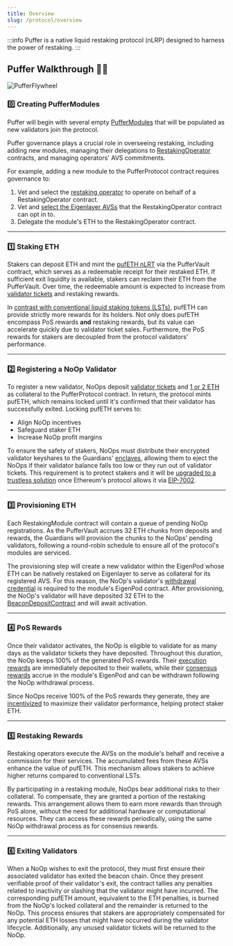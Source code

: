 ```yaml
---
title: Overview
slug: /protocol/overview
---
```


:::info
Puffer is a native liquid restaking protocol (nLRP) designed to harness the power of restaking.
:::

## Puffer Walkthrough 👩‍🏫

<div style={{textAlign: 'center'}}>

![PufferFlywheel](/img/PufferProtocol.png)

</div>

### 0️⃣ Creating PufferModules

Puffer will begin with several empty [PufferModules](/protocol/puffer-modules#puffer-modules-) that will be populated as new validators join the protocol.

Puffer governance plays a crucial role in overseeing restaking, including adding new modules, managing their delegations to [RestakingOperator](/protocol/puffer-modules#restaking-operators) contracts, and managing operators' AVS commitments.

For example, adding a new module to the PufferProtocol contract requires governance to:

1. Vet and select the [restaking operator](/protocol/puffer-modules#restricting-reops) to operate on behalf of a RestakingOperator contract.
2. Vet and [select the Eigenlayer AVSs](/protocol/puffer-modules#restricting-avss) that the RestakingOperator contract can opt in to.
3. Delegate the module's ETH to the RestakingOperator contract.

---

### 1️⃣ Staking ETH

Stakers can deposit ETH and mint the [pufETH nLRT](/protocol/nlrt#pufeth) via the PufferVault contract, which serves as a redeemable receipt for their restaked ETH. If sufficient exit liquidity is available, stakers can reclaim their ETH from the PufferVault. Over time, the redeemable amount is expected to increase from [validator tickets](/protocol/validator-tickets) and restaking rewards.

In [contrast with conventional liquid staking tokens (LSTs)](/protocol/nlrt#what-is-an-lst), pufETH can provide strictly more rewards for its holders. Not only does pufETH encompass PoS rewards **and** restaking rewards, but its value can accelerate quickly due to validator ticket sales. Furthermore, the PoS rewards for stakers are decoupled from the protocol validators' performance.

---

### 2️⃣ Registering a NoOp Validator

To register a new validator, NoOps deposit [validator tickets](/protocol/validator-tickets) and [1 or 2 ETH](/reference/faq#%EF%B8%8F-how-many-eth-do-i-need-to-run-a-puffer-node) as collateral to the PufferProtocol contract. In return, the protocol mints pufETH, which remains locked until it's confirmed that their validator has successfully exited. Locking pufETH serves to:

- Align NoOp incentives
- Safeguard staker ETH
- Increase NoOp profit margins

To ensure the safety of stakers, NoOps must distribute their encrypted validator keyshares to the Guardians' [enclaves](/reference/glossary#enclave), allowing them to eject the NoOps if their validator balance falls too low or they run out of validator tickets. This requirement is to protect stakers and it will be [upgraded to a trustless solution](/protocol/guardians#roadmap-to-decentralization) once Ethereum's protocol allows it via [EIP-7002](https://eips.ethereum.org/EIPS/eip-7002).

---

### 3️⃣ Provisioning ETH

Each RestakingModule contract will contain a queue of pending NoOp registrations. As the PufferVault accrues 32 ETH chunks from deposits and rewards, the Guardians will provision the chunks to the NoOps' pending validators, following a round-robin schedule to ensure all of the protocol's modules are serviced.

The provisioning step will create a new validator within the EigenPod whose ETH can be natively restaked on Eigenlayer to serve as collateral for its registered AVS. For this reason, the NoOp's validator's [withdrawal credential](/reference/glossary#withdrawal-credentials) is required to the module's EigenPod contract. After provisioning, the NoOp's validator will have deposited 32 ETH to the [BeaconDepositContract](https://etherscan.io/address/0x00000000219ab540356cBB839Cbe05303d7705Fa) and will await activation.

---

### 4️⃣ PoS Rewards

Once their validator activates, the NoOp is eligible to validate for as many days as the validator tickets they have deposited. Throughout this duration, the NoOp keeps 100% of the generated PoS rewards. Their [execution rewards](/reference/glossary#execution-rewards) are immediately deposited to their wallets, while their [consensus rewards](/reference/glossary#consensus-rewards) accrue in the module's EigenPod and can be withdrawn following the NoOp withdrawal process.

Since NoOps receive 100% of the PoS rewards they generate, they are [incentivized](/protocol/validator-tickets#why--noop-incentives) to maximize their validator performance, helping protect staker ETH.

---

### 5️⃣ Restaking Rewards

Restaking operators execute the AVSs on the module's behalf and receive a commission for their services. The accumulated fees from these AVSs enhance the value of pufETH. This mechanism allows stakers to achieve higher returns compared to conventional LSTs.

By participating in a restaking module, NoOps bear additional risks to their collateral. To compensate, they are granted a portion of the restaking rewards. This arrangement allows them to earn more rewards than through PoS alone, without the need for additional hardware or computational resources. They can access these rewards periodically, using the same NoOp withdrawal process as for consensus rewards.

---

### ️6️⃣ Exiting Validators

When a NoOp wishes to exit the protocol, they must first ensure their associated validator has exited the beacon chain. Once they present verifiable proof of their validator's exit, the contract tallies any penalties related to inactivity or slashing that the validator might have incurred. The corresponding pufETH amount, equivalent to the ETH penalties, is burned from the NoOp's locked collateral and the remainder is returned to the NoOp. This process ensures that stakers are appropriately compensated for any potential ETH losses that might have occurred during the validator lifecycle. Additionally, any unused validator tickets will be returned to the NoOp.
